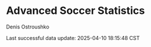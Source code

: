 # Advanced Soccer Statistics
Denis Ostroushko

<!-- gfm -->

Last successful data update: 2025-04-10 18:15:48 CST
